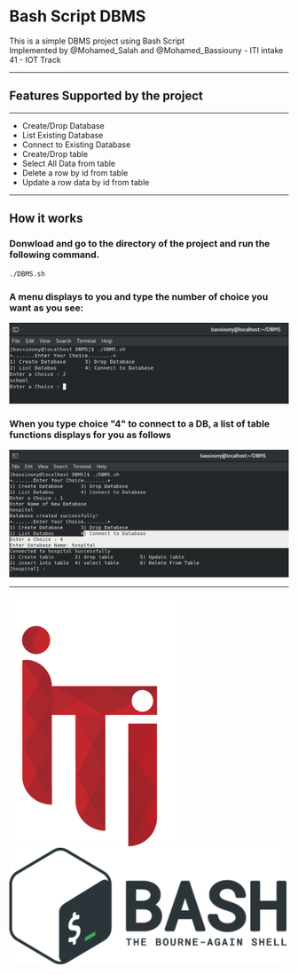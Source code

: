 # Bash Script DBMS

This is a simple DBMS project using Bash Script\
Implemented by @Mohamed_Salah and @Mohamed_Bassiouny - ITI intake 41 - IOT Track

---
## Features Supported by the project
---
* Create/Drop Database
* List Existing Database
* Connect to Existing Database
* Create/Drop table
* Select All Data from table
* Delete a row by id from table
* Update a row data by id from table


---
## How it works

### Donwload and go to the directory of the project and run the following command.

```bash
./DBMS.sh
```
### A menu displays to you and type the number of choice you want as you see:
![alt text](https://raw.githubusercontent.com/MohamedBassiouny26/DBMS-Bash/master/cmd.jpeg)

### When you type choice "4" to connect to a DB, a list of table functions displays for you as follows
![alt text](https://raw.githubusercontent.com/MohamedBassiouny26/DBMS-Bash/master/cmd1.jpeg)

---
![alt text](https://raw.githubusercontent.com/MohamedBassiouny26/DBMS-Bash/master/iti-logo%20(1).png)
![alt text](https://raw.githubusercontent.com/MohamedBassiouny26/DBMS-Bash/master/git.png)
